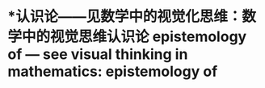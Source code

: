 # \*认识论——见数学中的视觉化思维：数学中的视觉思维认识论 epistemology of — see visual thinking in mathematics: epistemology of
